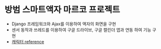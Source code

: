 # 방범 스마트액자 마르코 프로젝트
- Django 프레임워크와 Ajax를 이용하여 액자의 화면을 구현
- 센서 동작과 쓰레드를 이용하여 구글 드라이브, 구글 캘린더 앱과 연동 하여 기능 구현
- [캐릭터 reference](https://www.behance.net/gallery/70914135/Google-Gogi)
